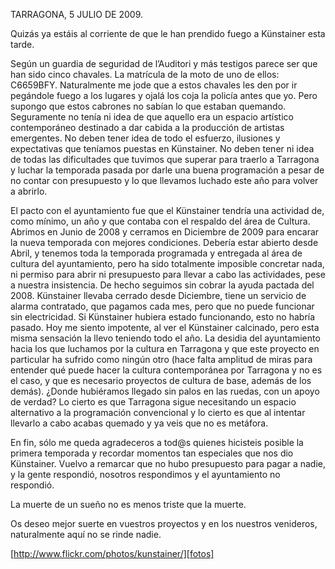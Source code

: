 TARRAGONA, 5 JULIO DE 2009.

Quizás ya estáis al corriente de que le han prendido fuego a Künstainer esta tarde.

Según un guardia de seguridad de l’Auditori y más testigos parece ser que han sido cinco chavales. La matrícula de la moto de uno de ellos: C6659BFY. Naturalmente me jode que a estos chavales les den por ir pegándole fuego a los lugares y ojalá los coja la policía antes que yo. Pero supongo que estos cabrones no sabían lo que estaban quemando. Seguramente no tenía ni idea de que aquello era un espacio artístico contemporáneo destinado a dar cabida a la producción de artistas emergentes. No deben tener idea de todo el esfuerzo, ilusiones y expectativas que teníamos puestas en Künstainer. No deben tener ni idea de todas las dificultades que tuvimos que superar para traerlo a Tarragona y luchar la temporada pasada por darle una buena programación a pesar de no contar con presupuesto y lo que llevamos luchado este año para volver a abrirlo.

El pacto con el ayuntamiento fue que el Künstainer tendría una actividad de, como mínimo, un año y que contaba con el respaldo del área de Cultura. Abrimos en Junio de 2008 y cerramos en Diciembre de 2009 para encarar la nueva temporada con mejores condiciones. Debería estar abierto desde Abril, y tenemos toda la temporada programada y entregada al área de cultura del ayuntamiento, pero ha sido totalmente imposible concretar nada, ni permiso para abrir ni presupuesto para llevar a cabo las actividades, pese a nuestra insistencia. De hecho seguimos sin cobrar la ayuda pactada del 2008. Künstainer llevaba cerrado desde Diciembre, tiene un servicio de alarma contratado, que pagamos cada mes, pero que no puede funcionar sin electricidad. Si Künstainer hubiera estado funcionando, esto no habría pasado. Hoy me siento impotente, al ver el Künstainer calcinado, pero esta misma sensación la llevo teniendo todo el año. La desidia del ayuntamiento hacia los que luchamos por la cultura en Tarragona y que este proyecto en particular ha sufrido como ningún otro (hace falta amplitud de miras para entender qué puede hacer la cultura contemporánea por Tarragona y no es el caso, y que es necesario proyectos de cultura de base, además de los demás). ¿Donde hubiéramos llegado sin palos en las ruedas, con un apoyo de verdad? Lo cierto es que Tarragona sigue necesitando un espacio alternativo a la programación convencional y lo cierto es que al intentar llevarlo a cabo acabas quemado y ya veis que no es metáfora.

En fin, sólo me queda agradeceros a tod@s quienes hicisteis posible la primera temporada y recordar momentos tan especiales que nos dio Künstainer. Vuelvo a remarcar que no hubo presupuesto para pagar a nadie, y la gente respondió, nosotros respondimos y el ayuntamiento no respondió.

La muerte de un sueño no es menos triste que la muerte.

Os deseo mejor suerte en vuestros proyectos y en los nuestros venideros, naturalmente aquí no se rinde nadie.

[http://www.flickr.com/photos/kunstainer/][fotos]

[fotos]: http://www.flickr.com/photos/kunstainer/